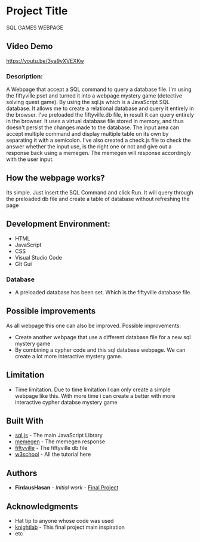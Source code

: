 # Project Title

SQL GAMES WEBPAGE

## Video Demo

https://youtu.be/3ya9yXVEXKw

### Description:

A Webpage that accept a SQL command to query a database file. I'm using the fiftyville pset and turned it into a webpage mystery game (detective solving quest game). By using the sql.js which is a JavaScript SQL database.  It allows me to create a relational database and query it entirely in the browser. I've preloaded the fiftyville.db file, in result it can query entirely in the browser. It uses a virtual database file stored in memory, and thus doesn't persist the changes made to the database. The input area can accept multiple command and display multiple table on its own by separating it with a semicolon. I've also created a check.js file to check the answer whether the input use, is the right one or not and give out a response back using a memegen. The memegen will response accordingly with the user input.

## How the webpage works?

Its simple. Just insert the SQL Command and click Run. It will query through the preloaded db file and create a table of database without refreshing the page

## Development Environment:

- HTML
- JavaScript
- CSS
- Visual Studio Code
- Git Gui

### Database

- A preloaded database has been set. Which is the fiftyville database file.

## Possible improvements

As all webpage this one can also be improved. Possible improvements:

- Create another webpage that use a different database file for a new sql mystery game
- By combining a cypher code and this sql database webpage. We can create a lot more interactive mystery game.

## Limitation

- Time limitation. Due to time limitation I can only create a simple webpage like this. With more time i can create a better with more interactive cypher databse mystery game

## Built With

* [sql.js](https://github.com/sql-js/sql.js) - The main JavaScript Library
* [memegen](https://github.com/jacebrowning/memegen#special-characters) - The memegen response
* [fiftyville](https://cs50.harvard.edu/x/2023/psets/7/fiftyville/) - The fiftyville db file
* [w3school](https://www.w3schools.com/) - All the tutorial here


## Authors

* **FirdausHasan** - *Initial work* - [Final Project](https://github.com/FirdausHasan1)


## Acknowledgments

* Hat tip to anyone whose code was used
* [knightlab](https://mystery.knightlab.com/) - This final project main inspiration
* etc